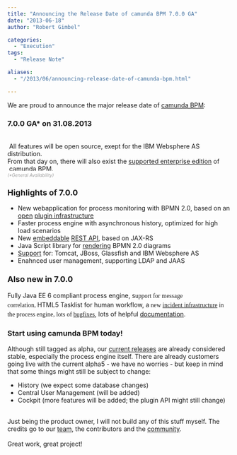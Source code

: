 ```yaml
---
title: "Announcing the Release Date of camunda BPM 7.0.0 GA"
date: "2013-06-18"
author: "Robert Gimbel"

categories:
  - "Execution"
tags: 
  - "Release Note"

aliases:
  - "/2013/06/announcing-release-date-of-camunda-bpm.html"

---
```


<div>
We are proud to announce the major release date of&nbsp;<a href="http://www.camunda.org/">camunda BPM</a>:<br />
<h3>
7.0.0 GA* on 31.08.2013</h3>
<div>
<br />
&nbsp;All features will be open source, exept for the IBM Websphere AS distribution.<br />
From that day on, there will also exist the&nbsp;<a href="http://www.camunda.org/support.html">supported enterprise edition</a>&nbsp;of &nbsp;camunda BPM.<br />
<i style="background-color: white;"><span style="color: #999999; font-size: x-small;">(*General Availability)</span></i></div>
<h3>
<span style="font-size: large;">
Highlights of 7.0.0</span></h3>
<ul>
<li><span style="background-color: white;">New webapplication for process monitoring with BPMN 2.0, based on an <a href="https://github.com/camunda/camunda-bpm-examples#cockpit-examples">open</a>&nbsp;<a href="http://docs.camunda.org/latest/real-life/how-to/#cockpit-how-to-develop-a-cockpit-plugin">plugin infrastructure</a></span></li>
<li><span style="background-color: white;">Faster process engine with asynchronous history, optimized for high load scenarios</span></li>
<li><span style="background-color: white;">New&nbsp;<a href="http://docs.camunda.org/latest/api-references/rest/#overview-embedding-the-api">embeddable</a>&nbsp;<a href="http://docs.camunda.org/api-references/rest/">REST API</a>, based on JAX-RS</span></li>
<li><span style="background-color: white;">Java Script library for&nbsp;<a href="https://github.com/camunda/camunda-bpmn.js">rendering</a>&nbsp;BPMN 2.0 diagrams&nbsp;</span></li>
<li><span style="background-color: white;"><a href="http://docs.camunda.org/guides/installation-guide/">Support</a> for: Tomcat, JBoss, Glassfish and IBM Websphere AS</span></li>
<li><span style="background-color: white;">Enahnced user management, supporting LDAP and JAAS</span></li>
</ul>
<div>
<a name='more'></a></div>
<h3>
<span style="font-size: large;">Also new in 7.0.0</span></h3>
<div>
Fully Java EE 6 compliant process engine, s<span style="background-color: white; font-family: 'Times New Roman', Times, FreeSerif, serif; line-height: 21px;">upport for message correlation,&nbsp;</span>HTML5&nbsp;Tasklist for human workflow, a<span style="background-color: white; font-family: 'Times New Roman', Times, FreeSerif, serif; line-height: 21px;">&nbsp;new&nbsp;</span><a href="http://docs.camunda.org/guides/user-guide/#incidents" style="font-family: 'Times New Roman', Times, FreeSerif, serif; line-height: 21px;">incident infrastructure</a><span style="background-color: white; font-family: 'Times New Roman', Times, FreeSerif, serif; line-height: 21px;">&nbsp;in the process engine, l</span><span style="background-color: white; font-family: 'Times New Roman', Times, FreeSerif, serif; line-height: 21px;">ots of </span><a href="https://app.camunda.com/jira/issues/?jql=fixVersion%20%3D%20%227.0.0%22%20AND%20project%20%3D%20CAM%20and%20type%20%3D%20%22Bug%20Report%22" style="font-family: 'Times New Roman', Times, FreeSerif, serif; line-height: 21px;">bugf<span id="goog_439193655"></span><span id="goog_439193656"></span>ixes</a>, lots of helpful&nbsp;<a href="http://docs.camunda.org/">documentation</a>.<br />
<ul>
</ul>
</div>
<h3>
Start using camunda BPM today!</h3>
<div>
Although still tagged as alpha, our <a href="http://www.camunda.org/download/">current releases</a> are already considered stable, especially the process engine itself. There are already customers going live with the current alpha5 - we have no worries - but keep in mind that some things might still be subject to change:</div>
<div>
<ul>
<li>History (we expect some database changes)</li>
<li>Central User Management (will be added)</li>
<li>Cockpit (more features will be added; the plugin API might still change)</li>
</ul>
<div>
<br />
Just being the product owner, I will not build any of this stuff myself. The credits go to our <a href="http://www.camunda.org/community/team.html">team</a>, the contributors and the <a href="http://network.camunda.org/">community</a>.</div>
</div>
<div>
<br /></div>
<div>
Great work, great project!</div>
</div>